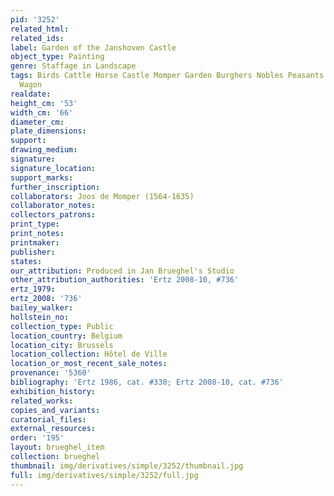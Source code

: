 ```yaml
---
pid: '3252'
related_html: 
related_ids: 
label: Garden of the Janshoven Castle
object_type: Painting
genre: Staffage in Landscape
tags: Birds Cattle Horse Castle Momper Garden Burghers Nobles Peasants Landscape Boat
  Wagon
realdate: 
height_cm: '53'
width_cm: '66'
diameter_cm: 
plate_dimensions: 
support: 
drawing_medium: 
signature: 
signature_location: 
support_marks: 
further_inscription: 
collaborators: Joos de Momper (1564-1635)
collaborator_notes: 
collectors_patrons: 
print_type: 
print_notes: 
printmaker: 
publisher: 
states: 
our_attribution: Produced in Jan Brueghel's Studio
other_attribution_authorities: 'Ertz 2008-10, #736'
ertz_1979: 
ertz_2008: '736'
bailey_walker: 
hollstein_no: 
collection_type: Public
location_country: Belgium
location_city: Brussels
location_collection: Hôtel de Ville
location_or_most_recent_sale_notes: 
provenance: '5360'
bibliography: 'Ertz 1986, cat. #330; Ertz 2008-10, cat. #736'
exhibition_history: 
related_works: 
copies_and_variants: 
curatorial_files: 
external_resources: 
order: '195'
layout: brueghel_item
collection: brueghel
thumbnail: img/derivatives/simple/3252/thumbnail.jpg
full: img/derivatives/simple/3252/full.jpg
---
```

